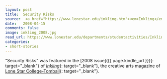 ```yaml
---
layout: post
title:  Security Risks
source:  <a href="https://www.lonestar.edu/inkling.htm"><em>Inkling</em></a> <a href="https://www.lonestar.edu/departments/studentactivities/Inkling_2008.pdf">2008</a>
date:   2008-04-15
comments: false
image: inkling_2008.jpg
read_url: https://www.lonestar.edu/departments/studentactivities/Inkling_2008.pdf
categories:
- short-stories
---
```


"Security Risks" was featured in the [2008 issue]({{ page.kindle_url }}){: target="_blank"} of [*Inkling*][inkling]{: target="_blank"}, the creative
arts magazine of [Lone Star College-Tomball][lsc]{: target="_blank"}.

[inkling]:https://www.lonestar.edu/inkling.htm
[lsc]:http://www.lonestar.edu/tomball.htm
